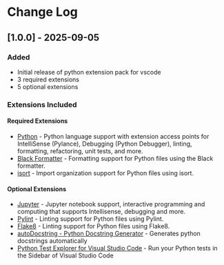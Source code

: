 # Change Log

## [1.0.0] - 2025-09-05

### Added
- Initial release of python extension pack for vscode
- 3 required extensions
- 5 optional extensions

### Extensions Included

#### Required Extensions
- [Python](https://marketplace.visualstudio.com/items?itemName&#x3D;ms-python.python) - Python language support with extension access points for IntelliSense (Pylance), Debugging (Python Debugger), linting, formatting, refactoring, unit tests, and more.
- [Black Formatter](https://marketplace.visualstudio.com/items?itemName&#x3D;ms-python.black-formatter) - Formatting support for Python files using the Black formatter.
- [isort](https://marketplace.visualstudio.com/items?itemName&#x3D;ms-python.isort) - Import organization support for Python files using isort.

#### Optional Extensions  
- [Jupyter](https://marketplace.visualstudio.com/items?itemName&#x3D;ms-toolsai.jupyter) - Jupyter notebook support, interactive programming and computing that supports Intellisense, debugging and more.
- [Pylint](https://marketplace.visualstudio.com/items?itemName&#x3D;ms-python.pylint) - Linting support for Python files using Pylint.
- [Flake8](https://marketplace.visualstudio.com/items?itemName&#x3D;ms-python.flake8) - Linting support for Python files using Flake8.
- [autoDocstring - Python Docstring Generator](https://marketplace.visualstudio.com/items?itemName&#x3D;njpwerner.autodocstring) - Generates python docstrings automatically
- [Python Test Explorer for Visual Studio Code](https://marketplace.visualstudio.com/items?itemName&#x3D;littlefoxteam.vscode-python-test-adapter) - Run your Python tests in the Sidebar of Visual Studio Code

